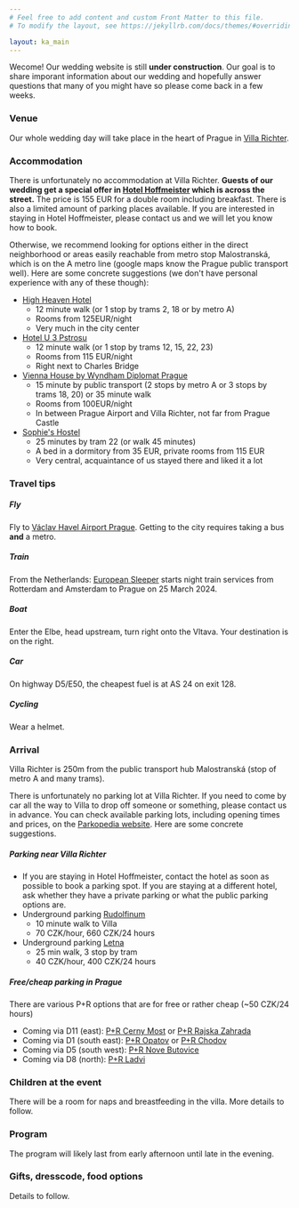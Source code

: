 ```yaml
---
# Feel free to add content and custom Front Matter to this file.
# To modify the layout, see https://jekyllrb.com/docs/themes/#overriding-theme-defaults

layout: ka_main
---
```


Wecome! Our wedding website is still **under construction**. Our goal is to share imporant information about our wedding and hopefully answer questions that many of you might have so please come back in a few weeks.


### Venue
Our whole wedding day will take place in the heart of Prague in [Villa Richter](https://www.villarichter.cz/en/).

### Accommodation
There is unfortunately no accommodation at Villa Richter. **Guests of our wedding get a special offer in [Hotel Hoffmeister](https://www.hoffmeister.cz/en) which is across the street.** The price is 155 EUR for a double room including breakfast. There is also a limited amount of parking places available. If you are interested in staying in Hotel Hoffmeister, please contact us and we will let you know how to book.

Otherwise, we recommend looking for options either in the direct neighborhood or areas easily reachable from metro stop Malostranská, which is on the A metro line (google maps know the Prague public transport well). Here are some concrete suggestions (we don't have personal experience with any of these though):

- [High Heaven Hotel](https://www.booking.com/hotel/cz/high-heaven.en-gb.html?aid=304142&label=gen173nr-1FCAEoggI46AdIM1gEaCyIAQGYAQm4ARnIAQ_YAQHoAQH4AQyIAgGoAgO4AorWjqoGwAIB0gIkZmYwZTFjNTItMDNjZS00ZDhmLWI4NzUtMGEwN2NkM2RlYjIz2AIG4AIB&sid=b4f79fac4181a2cd529db72325a39ed4&all_sr_blocks=277486804_106823773_0_2_0;checkin=2024-08-23;checkout=2024-08-25;dest_id=2774868;dest_type=hotel;dist=0;group_adults=2;group_children=0;hapos=1;highlighted_blocks=277486804_106823773_0_2_0;hpos=1;matching_block_id=277486804_106823773_0_2_0;no_rooms=1;req_adults=2;req_children=0;room1=A%2CA;sb_price_type=total;sr_order=popularity;sr_pri_blocks=277486804_106823773_0_2_0__22964;srepoch=1698933722;srpvid=308562aafd8e0259;type=total;ucfs=1&#hotelTmpl)
	- 12 minute walk (or 1 stop by trams 2, 18 or by metro A)
	- Rooms from 125EUR/night
	- Very much in the city center
- [Hotel U 3 Pstrosu](https://www.booking.com/hotel/cz/u-3-pstrosu.en-gb.html?aid=304142&label=gen173nr-1FCAEoggI46AdIM1gEaCyIAQGYAQm4ARnIAQ_YAQHoAQH4AQyIAgGoAgO4AorWjqoGwAIB0gIkZmYwZTFjNTItMDNjZS00ZDhmLWI4NzUtMGEwN2NkM2RlYjIz2AIG4AIB&sid=b4f79fac4181a2cd529db72325a39ed4&all_sr_blocks=7751409_93707016_0_1_0;checkin=2024-08-23;checkout=2024-08-25;dest_id=-553173;dest_type=city;dist=0;group_adults=2;group_children=0;hapos=3;highlighted_blocks=7751409_93707016_0_1_0;hpos=3;matching_block_id=7751409_93707016_0_1_0;no_rooms=1;req_adults=2;req_children=0;room1=A%2CA;sb_price_type=total;sr_order=popularity;sr_pri_blocks=7751409_93707016_0_1_0__21100;srepoch=1698933594;srpvid=eb58625321ad013e;type=total;ucfs=1&#hotelTmpl)
	- 12 minute walk (or 1 stop by trams 12, 15, 22, 23)
	- Rooms from 115 EUR/night
	- Right next to Charles Bridge
- [Vienna House by Wyndham Diplomat Prague](https://www.booking.com/hotel/cz/vienna-house-diplomat-prague.en-gb.html?aid=304142&label=gen173nr-1FCAEoggI46AdIM1gEaCyIAQGYAQm4ARnIAQ_YAQHoAQH4AQyIAgGoAgO4AorWjqoGwAIB0gIkZmYwZTFjNTItMDNjZS00ZDhmLWI4NzUtMGEwN2NkM2RlYjIz2AIG4AIB&sid=b4f79fac4181a2cd529db72325a39ed4&all_sr_blocks=7701232_378644003_2_2_0;checkin=2024-08-23;checkout=2024-08-25;dest_id=-553173;dest_type=city;dist=0;group_adults=2;group_children=0;hapos=2;highlighted_blocks=7701232_378644003_2_2_0;hpos=2;matching_block_id=7701232_378644003_2_2_0;no_rooms=1;req_adults=2;req_children=0;room1=A%2CA;sb_price_type=total;sr_order=popularity;sr_pri_blocks=7701232_378644003_2_2_0__488000;srepoch=1698933551;srpvid=eb58625321ad013e;type=total;ucfs=1&#hotelTmpl)
	- 15 minute by public transport (2 stops by metro A or 3 stops by trams 18, 20) or 35 minute walk
	- Rooms from 100EUR/night
	- In between Prague Airport and Villa Richter, not far from Prague Castle
- [Sophie's Hostel](https://www.booking.com/hotel/cz/sophie-s-hostel.en-gb.html?aid=304142&label=gen173nr-1FCAEoggI46AdIM1gEaDqIAQGYAQm4ARfIAQzYAQHoAQH4AQyIAgGoAgO4ArqKjaoGwAIB0gIkZmU5NGZmM2QtNmUwNS00ZGMwLTliNWQtZTU2NmE1Y2VlNmE42AIG4AIB&sid=a778640f3c61a5c8ed25e607ad14b3ca&atlas_src=hp_iw_title&checkin=2024-08-23&checkout=2024-08-25&dist=0&group_adults=2&group_children=0&no_rooms=1&room1=A%2CA&sb_price_type=total&srepoch=1698907698&srpvid=6f6c2fbac1dc0078&type=total&#map_closed)
	- 25 minutes by tram 22 (or walk 45 minutes)
	- A bed in a dormitory from 35 EUR, private rooms from 	115 EUR
	- Very central, acquaintance of us stayed there and liked it a lot


### Travel tips


##### Fly
Fly to [Václav Havel Airport Prague](https://www.europeansleeper.eu/).  Getting to the city requires taking a bus **and** a metro.

##### Train
From the Netherlands: [European Sleeper](https://www.europeansleeper.eu/) starts night train services from Rotterdam and Amsterdam to Prague on 25 March 2024.

##### Boat
Enter the Elbe, head upstream, turn right onto the Vltava. Your destination is on the right.

##### Car
On highway D5/E50, the cheapest fuel is at AS 24 on exit 128.

##### Cycling
Wear a helmet.

### Arrival
Villa Richter is 250m from the public transport hub Malostranská (stop of metro A and many trams).

There is unfortunately no parking lot at Villa Richter. If you need to come by car all the way to Villa to drop off someone or something, please contact us in advance. You can check available parking lots, including opening times and prices, on the [Parkopedia website](https://en.parkopedia.com/). Here are some concrete suggestions.
 
##### Parking near Villa Richter
- If you are staying in Hotel Hoffmeister, contact the hotel as soon as possible to book a parking spot. If you are staying at a different hotel, ask whether they have a private parking or what the public parking options are. 
- Underground parking [Rudolfinum](https://en.parkopedia.com/parking/carpark/gar%C3%A1%C5%BEe_rudolfinum/110/praha/?country=cz&arriving=202311161430&leaving=202311161630)
	- 10 minute walk to Villa
	- 70 CZK/hour, 660 CZK/24 hours 
- Underground parking [Letna](https://en.parkopedia.com/parking/carpark/letn%C3%A1/170/praha/?country=cz&arriving=202311161430&leaving=202311161630)
	- 25 min walk, 3 stop by tram
	- 40 CZK/hour, 400 CZK/24 hours

##### Free/cheap parking in Prague
There are various P+R options that are for free or rather cheap (~50 CZK/24 hours)
- Coming via D11 (east): [P+R Cerny Most](https://en.parkopedia.com/parking/carpark/pr_%C4%8Dern%C3%BD_most_1/198/praha/?country=cz&arriving=202405021430&leaving=202405021630) or [P+R Rajska Zahrada](https://en.parkopedia.com/parking/carpark/pr_rajsk%C3%A1_zahrada/198/praha/?country=cz&arriving=202405021430&leaving=202405021630)
- Coming via D1 (south east): [P+R Opatov](https://en.parkopedia.com/parking/carpark/pr_opatov/149/praha/?country=cz&arriving=202405021430&leaving=202405021630) or [P+R Chodov](https://en.parkopedia.com/parking/carpark/pr_chodov/14900/praha/?country=cz&arriving=202405021430&leaving=202405021630)
- Coming via D5 (south west): [P+R Nove Butovice](https://en.parkopedia.com/parking/carpark/pr_nov%C3%A9_butovice/15800/praha/?country=cz&arriving=202405021430&leaving=202405021630)
- Coming via D8 (north): [P+R Ladvi](https://en.parkopedia.com/parking/carpark/pr_l%C3%A1dv%C3%AD/182/praha/?country=cz&arriving=202405021430&leaving=202405021630)

### Children at the event
There will be a room for naps and breastfeeding in the villa. More details to follow.

### Program
The program will likely last from early afternoon until late in the evening.

### Gifts, dresscode, food options
Details to follow.

<!---
### Arrival

#### By public transport

#### By car

#### How to get to Prague?

#### Public transport in Prague

### Accommodation tips
tbd

### FAQ
--->
